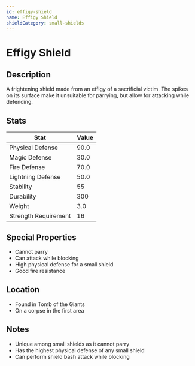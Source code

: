 ```yaml
---
id: effigy-shield
name: Effigy Shield
shieldCategory: small-shields
---
```


# Effigy Shield

## Description
A frightening shield made from an effigy of a sacrificial victim. The spikes on its surface make it unsuitable for parrying, but allow for attacking while defending.

## Stats

| Stat | Value |
|------|-------|
| Physical Defense | 90.0 |
| Magic Defense | 30.0 |
| Fire Defense | 70.0 |
| Lightning Defense | 50.0 |
| Stability | 55 |
| Durability | 300 |
| Weight | 3.0 |
| Strength Requirement | 16 |

## Special Properties
- Cannot parry
- Can attack while blocking
- High physical defense for a small shield
- Good fire resistance

## Location
- Found in Tomb of the Giants
- On a corpse in the first area

## Notes
- Unique among small shields as it cannot parry
- Has the highest physical defense of any small shield
- Can perform shield bash attack while blocking